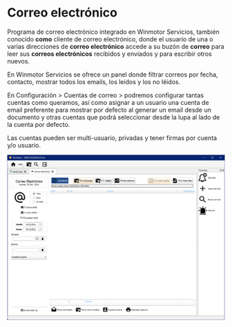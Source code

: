 # Correo electrónico

Programa de correo electrónico integrado en Winmotor Servicios, también conocido **como** cliente de correo electrónico, donde el usuario de una o varias direcciones de **correo electrónico** accede a su buzón de **correo** para leer sus **correos electrónicos** recibidos y enviados y para escribir otros nuevos.

En Winmotor Servicios se ofrece un panel donde filtrar correos por fecha, contacto, mostrar todos los emails, los leídos y los no léidos.

En Configuración > Cuentas de correo > podremos configurar tantas cuentas como queramos, así como asignar a un usuario una cuenta de email preferente para mostrar por defecto al generar un email desde un documento y otras cuentas que podrá seleccionar desde la lupa al lado de la cuenta por defecto.

Las cuentas pueden ser multi-usuario, privadas y tener firmas por cuenta y/o usuario.

![](<../../.gitbook/assets/imagen (128).png>)
